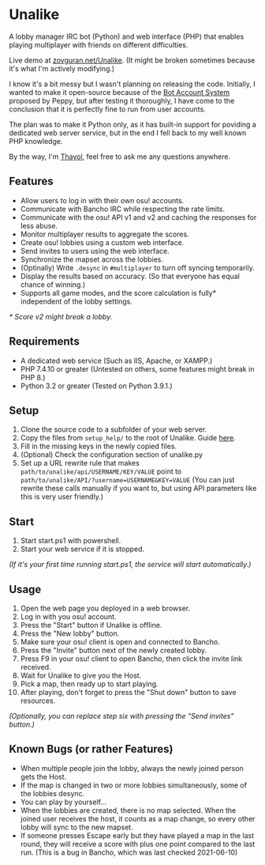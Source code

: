 # Unalike

A lobby manager IRC bot (Python) and web interface (PHP) that enables playing multiplayer with friends on different difficulties.

Live demo at [zovguran.net/Unalike][Unalike-URL]. (It might be broken sometimes because it's what I'm actively modifying.)

I know it's a bit messy but I wasn't planning on releasing the code. Initially, I wanted to make it open-source because of the [Bot Account System][osu-bot-account-forum] proposed by Peppy, but after testing it thoroughly, I have come to the conclusion that it is perfectly fine to run from user accounts.

The plan was to make it Python only, as it has built-in support for poviding a dedicated web server service, but in the end I fell back to my well known PHP knowledge.

By the way, I'm [Thayol][thayol-osu-url], feel free to ask me any questions anywhere.


## Features

- Allow users to log in with their own osu! accounts.
- Communicate with Bancho IRC while respecting the rate limits.
- Communicate with the osu! API v1 and v2 and caching the responses for less abuse.
- Monitor multiplayer results to aggregate the scores.
- Create osu! lobbies using a custom web interface.
- Send invites to users using the web interface.
- Synchronize the mapset across the lobbies.
- (Optinally) Write `.desync` in `#multiplayer` to turn off syncing temporarily.
- Display the results based on accuracy. (So that everyone has equal chance of winning.)
- Supports all game modes, and the score calculation is fully\* independent of the lobby settings.

*\* Score v2 might break a lobby.*

## Requirements

- A dedicated web service (Such as IIS, Apache, or XAMPP.)
- PHP 7.4.10 or greater (Untested on others, some features might break in PHP 8.)
- Python 3.2 or greater (Tested on Python 3.9.1.)


## Setup

1. Clone the source code to a subfolder of your web server.
2. Copy the files from `setup_help/` to the root of Unalike. Guide [here][setup-help-guide].
3. Fill in the missing keys in the newly copied files.
4. (Optional) Check the configuration section of unalike.py
5. Set up a URL rewrite rule that makes `path/to/unalike/api/USERNAME/KEY/VALUE` point to `path/to/unalike/API/?username=USERNAME&KEY=VALUE` (You can just rewrite these calls manually if you want to, but using API parameters like this is very user friendly.)


## Start

1. Start start.ps1 with powershell.
2. Start your web service if it is stopped.

*(If it's your first time running start.ps1, the service will start automatically.)*


## Usage

1. Open the web page you deployed in a web browser.
2. Log in with you osu! account.
3. Press the "Start" button if Unalike is offline.
4. Press the "New lobby" button.
5. Make sure your osu! client is open and connected to Bancho.
6. Press the "Invite" button next of the newly created lobby.
7. Press F9 in your osu! client to open Bancho, then click the invite link received.
8. Wait for Unalike to give you the Host.
9. Pick a map, then ready up to start playing.
10. After playing, don't forget to press the "Shut down" button to save resources.

*(Optionally, you can replace step six with pressing the "Send invites" button.)*

## Known Bugs (or rather Features)

- When multiple people join the lobby, always the newly joined person gets the Host.
- If the map is changed in two or more lobbies simultaneously, some of the lobbies desync.
- You can play by yourself...
- When the lobbies are created, there is no map selected. When the joined user receives the host, it counts as a map change, so every other lobby will sync to the new mapset.
- If someone presses Escape early but they have played a map in the last round, they will receive a score with plus one point compared to the last run. (This is a bug in Bancho, which was last checked 2021-06-10)

[Unalike-URL]: http://zovguran.net/Unalike/
[setup-help-guide]: setup_help/
[osu-bot-account-forum]: https://osu.ppy.sh/wiki/en/Bot_account
[thayol-osu-url]: https://osu.ppy.sh/users/12416594
